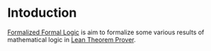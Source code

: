# Intoduction

[Formalized Formal Logic](https://github.com/FormalizedFormalLogic/Foundation) is aim to formalize some various results of mathematical logic in [Lean Theorem Prover](https://lean-lang.org).
